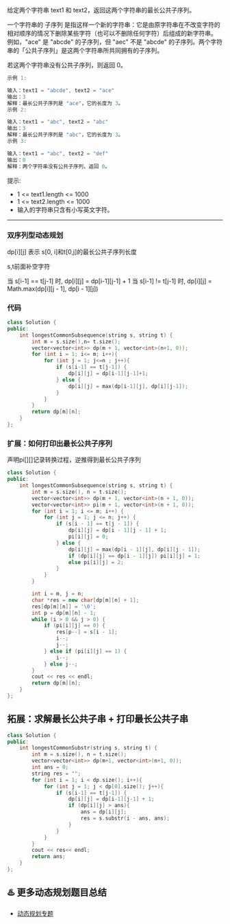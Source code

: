 给定两个字符串 text1 和 text2，返回这两个字符串的最长公共子序列。

一个字符串的 子序列 是指这样一个新的字符串：它是由原字符串在不改变字符的相对顺序的情况下删除某些字符（也可以不删除任何字符）后组成的新字符串。
例如，"ace" 是 "abcde" 的子序列，但 "aec" 不是 "abcde" 的子序列。两个字符串的「公共子序列」是这两个字符串所共同拥有的子序列。

若这两个字符串没有公共子序列，则返回 0。

```cpp
示例 1:

输入：text1 = "abcde", text2 = "ace"
输出：3
解释：最长公共子序列是 "ace"，它的长度为 3。
示例 2:

输入：text1 = "abc", text2 = "abc"
输出：3
解释：最长公共子序列是 "abc"，它的长度为 3。
示例 3:

输入：text1 = "abc", text2 = "def"
输出：0
解释：两个字符串没有公共子序列，返回 0。
```

提示:

- 1 <= text1.length <= 1000
- 1 <= text2.length <= 1000
- 输入的字符串只含有小写英文字符。

----

### 双序列型动态规划

dp[i][j] 表示 s[0, i]和t[0,j]的最长公共子序列长度

s,t前面补空字符

当 s[i-1] == t[j-1] 时, dp[i][j] = dp[i-1][j-1] + 1
当 s[i-1] != t[j-1] 时, dp[i][j] = Math.max(dp[i][j - 1], dp[i - 1][j])

### 代码

```cpp
class Solution {
public:
    int longestCommonSubsequence(string s, string t) {
        int m = s.size(),n= t.size();
        vector<vector<int>> dp(m + 1, vector<int>(n+1, 0));
        for (int i = 1; i<= m; i++){
            for (int j = 1; j<=n ; j++){
                if (s[i-1] == t[j-1]) {
                    dp[i][j] = dp[i-1][j-1]+1;
                } else {
                    dp[i][j] = max(dp[i-1][j], dp[i][j-1]);
                }
            }
        }
        return dp[m][n];
    }
};
```

### 扩展：如何打印出最长公共子序列

声明pi[][]记录转换过程，逆推得到最长公共子序列

```cpp
class Solution {
public:
    int longestCommonSubsequence(string s, string t) {
        int m = s.size(), n = t.size();
        vector<vector<int>> dp(m + 1, vector<int>(n + 1, 0));
        vector<vector<int>> pi(m + 1, vector<int>(n + 1, 0));
        for (int i = 1; i <= m; i++) {
            for (int j = 1; j <= n; j++) {
                if (s[i - 1] == t[j - 1]) {
                    dp[i][j] = dp[i - 1][j - 1] + 1;
                    pi[i][j] = 0;
                } else {
                    dp[i][j] = max(dp[i - 1][j], dp[i][j - 1]);
                    if (dp[i][j] == dp[i - 1][j]) pi[i][j] = 1;
                    else pi[i][j] = 2;
                }
            }
        }

        int i = m, j = n;
        char *res = new char[dp[m][n] + 1];
        res[dp[m][n]] = '\0';
        int p = dp[m][n] - 1;
        while (i > 0 && j > 0) {
            if (pi[i][j] == 0) {
                res[p--] = s[i - 1];
                i--;
                j--;
            } else if (pi[i][j] == 1) {
                i--;
            } else j--;
        }
        cout << res << endl;
        return dp[m][n];
    }
};
```

## 拓展：求解最长公共子串 + 打印最长公共子串

```cpp
class Solution {
public:
    int longestCommonSubstr(string s, string t) {
        int m = s.size(), n = t.size();
        vector<vector<int>> dp(m+1, vector<int>(n+1, 0));
        int ans = 0;
        string res = "";
        for (int i = 1; i < dp.size(); i++){
            for (int j = 1; j < dp[0].size(); j++){
                if (s[i-1] == t[j-1]) {
                    dp[i][j] = dp[i-1][j-1] + 1;
                    if (dp[i][j] > ans){
                        ans = dp[i][j];
                        res = s.substr(i - ans, ans);
                    }
                }
            }
        }
        cout << res<< endl;
        return ans;
    }
};
```

## ♨️ 更多动态规划题目总结

- [动态规划专题](https://github.com/muyids/leetcode/blob/master/tags/动态规划.md)
